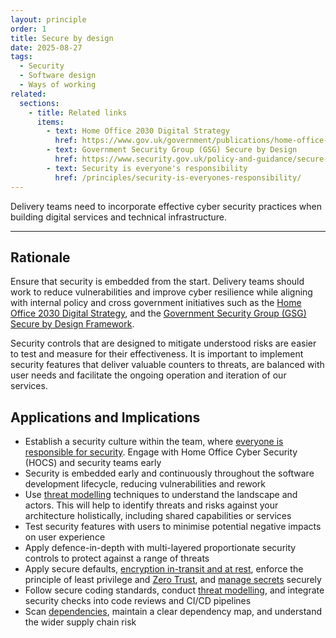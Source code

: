 ```yaml
---
layout: principle
order: 1
title: Secure by design
date: 2025-08-27
tags:
  - Security
  - Software design
  - Ways of working
related:
  sections:
    - title: Related links
      items:
        - text: Home Office 2030 Digital Strategy
          href: https://www.gov.uk/government/publications/home-office-2030-digital-strategy/home-office-2030-digital-strategy
        - text: Government Security Group (GSG) Secure by Design
          href: https://www.security.gov.uk/policy-and-guidance/secure-by-design/
        - text: Security is everyone's responsibility
          href: /principles/security-is-everyones-responsibility/
---
```


Delivery teams need to incorporate effective cyber security practices when building digital services and technical infrastructure.

---

## Rationale
Ensure that security is embedded from the start. Delivery teams should work to reduce vulnerabilities and improve cyber resilience while aligning with internal policy and cross government initiatives such as the [Home Office 2030 Digital Strategy](https://www.gov.uk/government/publications/home-office-2030-digital-strategy/home-office-2030-digital-strategy#secure-our-technology-to-tackle-growing-cyber-security-threats), and the [Government Security Group (GSG) Secure by Design Framework](https://www.security.gov.uk/policy-and-guidance/secure-by-design/).

Security controls that are designed to mitigate understood risks are easier to test and measure for their effectiveness. It is important to implement security features that deliver valuable counters to threats, are balanced with user needs and facilitate the ongoing operation and iteration of our services.

## Applications and Implications
- Establish a security culture within the team, where [everyone is responsible for security](/principles/security-is-everyones-responsibility/). Engage with Home Office Cyber Security (HOCS) and security teams early
- Security is embedded early and continuously throughout the software development lifecycle, reducing vulnerabilities and rework
- Use [threat modelling](/patterns/threat-modelling/) techniques to understand the landscape and actors. This will help to identify threats and risks against your architecture holistically, including shared capabilities or services
- Test security features with users to minimise potential negative impacts on user experience
- Apply defence-in-depth with multi-layered proportionate security controls to protect against a range of threats
- Apply secure defaults, [encryption in-transit and at rest](/standards/encrypting-data-rest-transit/), enforce the principle of least privilege and [Zero Trust](/principles/zero-trust/), and [manage secrets](/standards/managing-secrets/) securely
- Follow secure coding standards, conduct [threat modelling](/patterns/threat-modelling/), and integrate security checks into code reviews and CI/CD pipelines
- Scan [dependencies](/standards/managing-security-software-dependencies/), maintain a clear dependency map, and understand the wider supply chain risk

